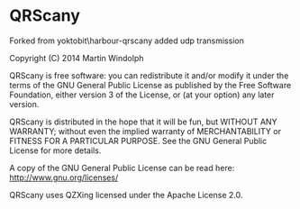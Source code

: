 QRScany
=======

Forked from yoktobit\harbour-qrscany
added udp transmission

Copyright (C) 2014 Martin Windolph

QRScany is free software: you can redistribute it and/or modify
it under the terms of the GNU General Public License as published by
the Free Software Foundation, either version 3 of the License, or
(at your option) any later version.

QRScany is distributed in the hope that it will be fun,
but WITHOUT ANY WARRANTY; without even the implied warranty of
MERCHANTABILITY or FITNESS FOR A PARTICULAR PURPOSE.  See the
GNU General Public License for more details.

A copy of the GNU General Public License can be read here:
<http://www.gnu.org/licenses/>

QRScany uses QZXing licensed under the Apache License 2.0.
